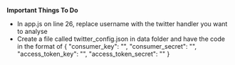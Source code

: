 **Important Things To Do**

* In app.js on line 26, replace username with the twitter handler you
want to analyse
*  Create a file called twitter_config.json in data folder and have the 
  code in the format of
  {
      "consumer_key": "",
      "consumer_secret": "",
      "access_token_key": "",
      "access_token_secret": ""
  }